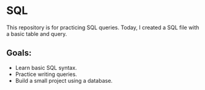 # SQL
This repository is for practicing SQL queries. Today, I created a SQL file with a basic table and query.

## Goals:
- Learn basic SQL syntax.
- Practice writing queries.
- Build a small project using a database.
